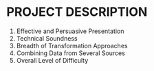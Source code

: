 # PROJECT DESCRIPTION

1.	Effective and Persuasive Presentation
2.	Technical Soundness
3.	Breadth of Transformation Approaches
4.	Combining Data from Several Sources
5.	Overall Level of Difficulty
